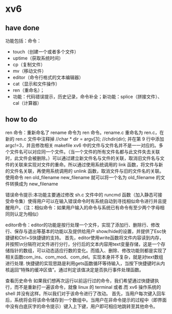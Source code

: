 # xv6

## have done
功能包括：命令：
- touch（创建一个或者多个文件）
- uptime（获取系统时间）
- cp（复制文件）
- mv（移动文件）
- editor（命令行格式的文本编辑器）
- cat（显示和文件操作）
- ren（重命名）；
- 功能：代码错误提示，历史记录，命令补全；新功能：splice（拼接文件）、cal（计算器）

## how to do
ren 命令：重新命名了 rename 命令为 ren 命令。rename.c 重命名为 ren.c，在新的 ren.c 文件中注释掉   //char * dir = argv[3]; //chdir(dir); 
并在第 9 行中添加 argc!=3，并且修改相关 makefile xv6 中的文件与文件名并不是一一对应的。多个文件名可以对应同一个文件。（当一个文件的所有文件名都与此文件失去关联时，此文件会被删除。）可以通过建立新文件名与文件的关联，取消旧文件名与文件的关联来实现对文件的重命。所以通过使用系统调用的 link 函数，将文件与新的文件名关联，再使用系统调用的
unlink 函数，取消文件与旧的文件名的关联。使用命令 ren old_filename new_filename 就可以将一个名为 old_filename 的文件转换成为 new_filename

错误命令提示:本功能主要通过修改 sh.c 文件中的 runcmd 函数（加入静态可接受命令集）使得用户可以在输入错误命令时有系统自动到寻找相似命令进行并且提醒用户。（注：相似命令：如果用户输入的命令与系统已有命令有至少两个字母相同则认定为相似）

editor命令：editor的功能是按行处理一个文件，实现了添加行、删除行、修改行、保存与退出等基本的功能以及提供给用户
show/hide的设置，并提供了Esc快捷键和Ctrl+S快捷键的支持。 
首先，editor使用write函数将文件内容读到内存，并按照\n分隔符对文件进行分行，分行后的文本内容用text变量存储，这是一个存储指针的数组，可以动态适应行数的变化。而插入、删除、修改功能则都是实现了相关函数com_ins、com_mod、com_del。实现本身并不复杂，就是对text数组进行处理. 
快捷键的实现思路是利用gets函数循环等待输入，当按下快捷键时从内核返回“特殊的缓冲区值”。通过判定该值决定是否执行事件处理函数。

查看历史命令 
如果我们想再次运行以前运行过的命令，我们希望通过快捷键执行，而不是重新打一遍该命令，就像 linux 的 terminal 或者.而 xv6 操作系统的 shell 并没有这样。所以我们对于该命令进行了改动。 
首先，当用户每次键入回车后，系统将会将该命令储存到一个数组中。当用户在非命令提示的过程中（即界面中没有白底灰字的命令提示）键入上下键，用户即可相应地跳转至其他命令。 

